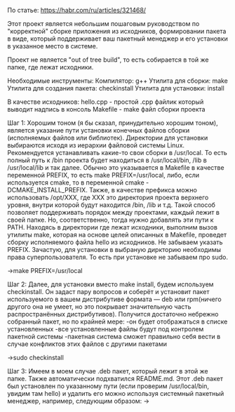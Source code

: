 По статье: https://habr.com/ru/articles/321468/

Этот проект является небольшим пошаговым руководством по "корректной" сборке приложения из исходников, формировании пакета в виде, который поддерживает ваш пакетный менеджер и его установки в указанное место в системе.

Проект не является "out of tree build", то есть собирается в той же папке, где лежат исходники.

Необходимые инструменты: 
Компилятор: g++
Утилита для сборки: make
Утилита для создания пакета: checkinstall
Утилита для установки: install

В качестве исходников: 
hello.cpp - простой .cpp файлик который выводит надпись в консоль
Makefile - make файл сборки проекта



Шаг 1: Хорошим тоном (я бы сказал, принудительно хорошим тоном), является указание пути установки конечных файлов сборки (исполняемых файлов или библиотек).
Директории для установки выбираются исходя из иерархии файловой системы Linux. Рекомендуется устанавливать какие-то свои сборки в /usr/local.
То есть полный путь к /bin проекта будет находиться в /usr/local/bin, /lib в /usr/local/lib и так далее. Обычно это указывается в Makefile в качестве переменной PREFIX, то есть make PREFIX=/usr/local, либо, если используется cmake, то в переменной cmake -DCMAKE_INSTALL_PREFIX. Также, в качестве префикса можно использовать /opt/XXX, где XXX это директория проекта верхнего уровня, внутри которой будут находится /bin, /lib и т.д. Такой способ позволяет поддерживать порядок между проектами, каждый лежит в своей папке. Но, соответственно, тогда нужно добавлять эти пути к PATH.
Находясь в директории где лежат исходники, выполним вызов утилиты make, которая на основе целей описанных в Makefile, проведет сборку исполняемого файла hello из исходников. Не забываем указать PREFIX. Зачастую, для установки в выбраную диркторию необходимы права суперпользователя. То есть при установке не забываем про sudo. 

->make PREFIX=/usr/local

Шаг 2: Далее, для установки вместо make install, будем используем checkinstall. Он задаст пару вопросов и соберёт и установит пакет используемого в вашем дистрибутиве формата — deb или rpm(ничего другого она не умеет, но это покрывает значительную часть распространённых дистрибутивов). Получится достаточно небрежно собранный пакет, но по крайней мере:
-он будет отображаться в списке установленных
-все установленные файлы будут под контролем пакетной системы
-пакетная система сможет правильно себя вести в случае конфликтов этих файлов с другими пакетами

->sudo checkinstall

Шаг 3: Имеем в моем случае .deb пакет, который лежит в этой же папке. Также автоматически подхватился README.md. Этот .deb пакет был установлен по указанному пути (если проверим /usr/local/bin, увидим там hello) и удалить его можно используя системный пакетный менеджер, например, следующим образом:
->


